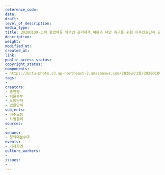 ```yaml
---
reference_code: 
date: 
draft: 
level_of_description: 
media_type: 
title: 20200109-소위 불법체류 외국인 관리대책 비판과 대안 촉구를 위한 이주인권단체 공동 기자회견
description: 
weight: 
modified_at: 
created_at: 
link: 
public_access_status: 
copyright_status: 
components:
- https://kctu-photo.s3.ap-northeast-2.amazonaws.com/2020년/1월/20200109-소위+불법체류+외국인+관리대책+비판과+대안+촉구를+위한+이주인권단체+공동+기자회견/_CTU4426.jpg
tags:
- 
creators:
- 총연맹
- 서울본부
- 노동단체
- 법률단체
subjects:
- 이주노동
- 차별철폐
sources:
- 
venues:
- 청와대분수대
events:
- 기자회견
culture_workers:
- 
issues:
- 
---
```

